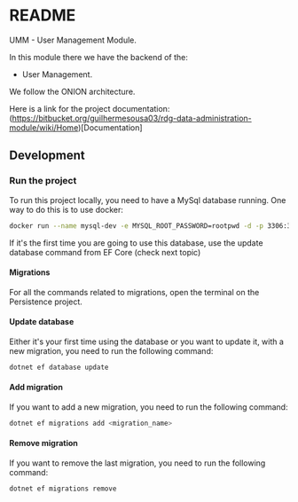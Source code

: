 # README #

UMM - User Management Module.

In this module there we have the backend of the:

- User Management.


We follow the ONION architecture.

Here is a link for the project documentation:
(https://bitbucket.org/guilhermesousa03/rdg-data-administration-module/wiki/Home)[Documentation]


## Development


### Run the project ###

To run this project locally, you need to have a MySql database running. One way to do this is to use docker:

````bash
docker run --name mysql-dev -e MYSQL_ROOT_PASSWORD=rootpwd -d -p 3306:3306 mysql:latest
``````

If it's the first time you are going to use this database, use the update database command from 
EF Core (check next topic)

#### Migrations ####

For all the commands related to migrations, 
open the terminal on the Persistence project.

#### Update database ####

Either it's your first time using the database or you want to update it, with a new migration,
you need to run the following command:

````bash
dotnet ef database update
``````

#### Add migration ####

If you want to add a new migration, you need to run the following command:

````bash
dotnet ef migrations add <migration_name>
``````

#### Remove migration ####
If you want to remove the last migration, you need to run the following command:

````bash
dotnet ef migrations remove
``````

